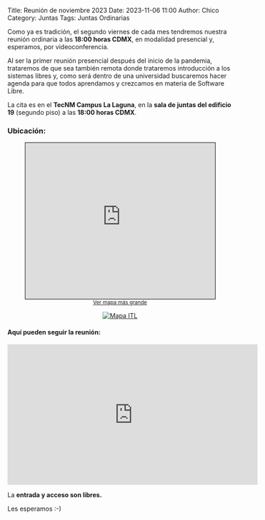 Title: Reunión de noviembre 2023
Date: 2023-11-06 11:00
Author: Chico
Category: Juntas
Tags: Juntas Ordinarias

Como ya es tradición, el segundo viernes de cada mes tendremos nuestra reunión ordinaria a las __18:00 horas CDMX__, en modalidad presencial y, esperamos, por videoconferencia.

<!-- break -->

Al ser la primer reunión presencial después del inicio de la pandemia, trataremos de que sea también remota donde trataremos introducción a los sistemas libres y, como será dentro de una universidad buscaremos hacer agenda para que todos aprendamos y crezcamos en materia de Software Libre.

La cita es en el __TecNM Campus La Laguna__, en la __sala de juntas del edificio 19__ (segundo piso) a las __18:00 horas CDMX__.

### Ubicación:

<center>
<iframe width="425" height="350" frameborder="0" scrolling="no" marginheight="0" marginwidth="0" src="https://www.openstreetmap.org/export/embed.html?bbox=-103.44177246093751%2C25.5301469027273%2C-103.42979907989502%2C25.53599423998621&amp;layer=mapnik&amp;marker=25.533070606989106%2C-103.43578577041626" style="border: 1px solid black"></iframe><br/><small><a href="https://www.openstreetmap.org/?mlat=25.53307&amp;mlon=-103.43579#map=17/25.53307/-103.43579">Ver mapa más grande</a></small>

<br />

<a href="{attach}2023-09-08-congreso-2023/ITL_Plano.jpg"><img class="img-fluid" src="{attach}2023-09-08-congreso-2023/ITL_Plano.jpg" alt="Mapa ITL"></a>
<br />
</center>

#### Aquí pueden seguir la reunión:

<iframe width="560" height="315" src="https://www.youtube.com/embed/FJrC2KH66Vk?si=SpgYepwXR6_jqZ7L" title="YouTube video player" frameborder="0" allow="accelerometer; autoplay; clipboard-write; encrypted-media; gyroscope; picture-in-picture; web-share" allowfullscreen></iframe>

La __entrada y acceso son libres.__

Les esperamos :-)


